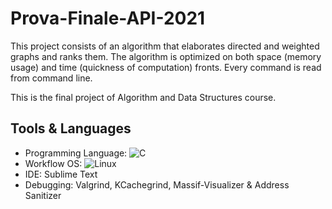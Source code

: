# Prova-Finale-API-2021

This project consists of an algorithm that elaborates directed and weighted graphs and ranks them.
The algorithm is optimized on both space (memory usage) and time (quickness of computation) fronts.
Every command is read from command line.

This is the final project of Algorithm and Data Structures course.

##  Tools & Languages
+ Programming Language: ![C](https://img.shields.io/badge/c-%2300599C.svg?style=for-the-badge&logo=c&logoColor=white)
+ Workflow OS: ![Linux](https://img.shields.io/badge/Linux-FCC624?style=for-the-badge&logo=linux&logoColor=black)
+ IDE: Sublime Text
+ Debugging: Valgrind, KCachegrind, Massif-Visualizer & Address Sanitizer 

